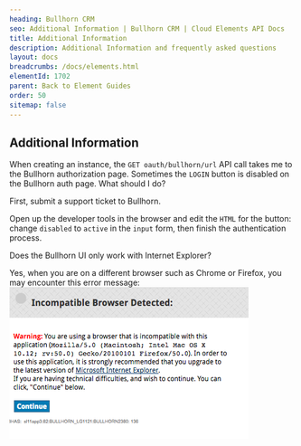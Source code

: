 ```yaml
---
heading: Bullhorn CRM
seo: Additional Information | Bullhorn CRM | Cloud Elements API Docs
title: Additional Information
description: Additional Information and frequently asked questions
layout: docs
breadcrumbs: /docs/elements.html
elementId: 1702
parent: Back to Element Guides
order: 50
sitemap: false
---
```


## Additional Information

When creating an instance, the `GET oauth/bullhorn/url` API call takes me to the Bullhorn authorization page.  Sometimes the `LOGIN` button is disabled on the Bullhorn auth page.
What should I do?

First, submit a support ticket to Bullhorn.

Open up the developer tools in the browser and edit the `HTML` for the button:
change `disabled` to `active` in the `input` form, then finish the authentication process.

Does the Bullhorn UI only work with Internet Explorer?

Yes, when you are on a different browser such as Chrome or Firefox, you may encounter this error message:
![Browser Error Message](img/browser-error-msg.png)
